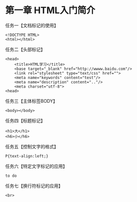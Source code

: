 # 第一章 HTML入门简介
任务一【文档标记的使用】
	<!DOCTYPE HTML>	<html></html>任务二【头部标记】	<head>		<title>HTML学习</title>		<base target="_blank" href="http://wwww.baidu.com"/>		<link rel="stylesheet" type="text/css" href="">		<meta name="keywords" content="test"/>		<meta name="description" content=".."/>		<meta charset="utf-8">	<head>任务三【主体标签BODY】
	<body></body>任务四【标题标记<h></h>】	<h1>大</h1>	<h6>小</h6>任务五【控制文字的格式】
	P{text-align:left;}任务六【特定文字标记的应用】
	to do任务七【换行符标记的应用】
	<br>